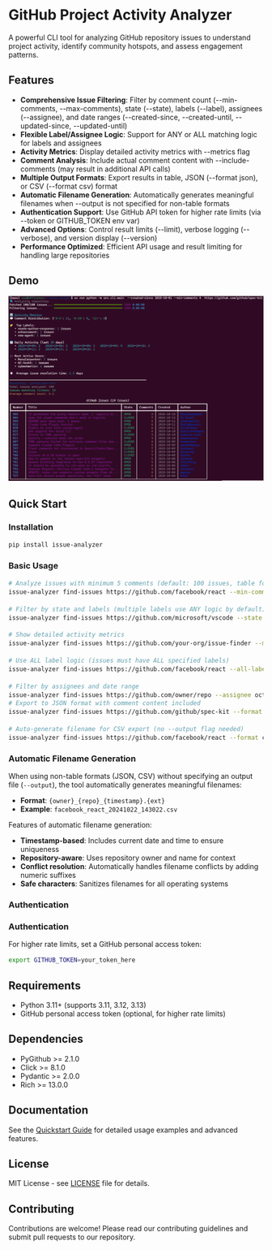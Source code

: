 # GitHub Project Activity Analyzer

A powerful CLI tool for analyzing GitHub repository issues to understand project activity, identify community hotspots, and assess engagement patterns.

## Features

- **Comprehensive Issue Filtering**: Filter by comment count (--min-comments, --max-comments), state (--state), labels (--label), assignees (--assignee), and date ranges (--created-since, --created-until, --updated-since, --updated-until)
- **Flexible Label/Assignee Logic**: Support for ANY or ALL matching logic for labels and assignees
- **Activity Metrics**: Display detailed activity metrics with --metrics flag
- **Comment Analysis**: Include actual comment content with --include-comments (may result in additional API calls)
- **Multiple Output Formats**: Export results in table, JSON (--format json), or CSV (--format csv) format
- **Automatic Filename Generation**: Automatically generates meaningful filenames when --output is not specified for non-table formats
- **Authentication Support**: Use GitHub API token for higher rate limits (via --token or GITHUB_TOKEN env var)
- **Advanced Options**: Control result limits (--limit), verbose logging (--verbose), and version display (--version)
- **Performance Optimized**: Efficient API usage and result limiting for handling large repositories

## Demo

![GitHub Project Activity Analyzer Demo](images/demo.png)

## Quick Start

### Installation

```bash
pip install issue-analyzer
```

### Basic Usage

```bash
# Analyze issues with minimum 5 comments (default: 100 issues, table format)
issue-analyzer find-issues https://github.com/facebook/react --min-comments 5

# Filter by state and labels (multiple labels use ANY logic by default)
issue-analyzer find-issues https://github.com/microsoft/vscode --state open --label bug --label enhancement

# Show detailed activity metrics
issue-analyzer find-issues https://github.com/your-org/issue-finder --metrics --limit 50

# Use ALL label logic (issues must have ALL specified labels)
issue-analyzer find-issues https://github.com/facebook/react --all-labels --label bug --label "good first issue"

# Filter by assignees and date range
issue-analyzer find-issues https://github.com/owner/repo --assignee octocat --created-since 2024-01-01 --updated-until 2024-12-31
# Export to JSON format with comment content included
issue-analyzer find-issues https://github.com/github/spec-kit --format json  --include-comments  --output issues.json

# Auto-generate filename for CSV export (no --output flag needed)
issue-analyzer find-issues https://github.com/facebook/react --format csv --metrics
```

### Automatic Filename Generation

When using non-table formats (JSON, CSV) without specifying an output file (`--output`), the tool automatically generates meaningful filenames:

- **Format**: `{owner}_{repo}_{timestamp}.{ext}`
- **Example**: `facebook_react_20241022_143022.csv`

Features of automatic filename generation:
- **Timestamp-based**: Includes current date and time to ensure uniqueness
- **Repository-aware**: Uses repository owner and name for context
- **Conflict resolution**: Automatically handles filename conflicts by adding numeric suffixes
- **Safe characters**: Sanitizes filenames for all operating systems

### Authentication
### Authentication

For higher rate limits, set a GitHub personal access token:

```bash
export GITHUB_TOKEN=your_token_here
```

## Requirements

- Python 3.11+ (supports 3.11, 3.12, 3.13)
- GitHub personal access token (optional, for higher rate limits)

## Dependencies

- PyGithub >= 2.1.0
- Click >= 8.1.0
- Pydantic >= 2.0.0
- Rich >= 13.0.0

## Documentation

See the [Quickstart Guide](specs/001-github-issue/quickstart.md) for detailed usage examples and advanced features.

## License

MIT License - see [LICENSE](LICENSE) file for details.

## Contributing

Contributions are welcome! Please read our contributing guidelines and submit pull requests to our repository.
